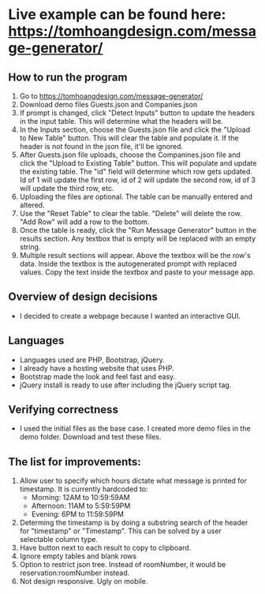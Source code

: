 # Live example can be found here: https://tomhoangdesign.com/message-generator/

## How to run the program
1. Go to https://tomhoangdesign.com/message-generator/
2. Download demo files Guests.json and Companies.json
3. If prompt is changed, click "Detect Inputs" button to update the headers in the input table. This will determine what the headers will be.
4. In the Inputs section, choose the Guests.json file and click the "Upload to New Table" button. This will clear the table and populate it. If the header is not found in the json file, it'll be ignored.
5. After Guests.json file uploads, choose the Companines.json file and click the "Upload to Existing Table" button. This will populate and update the existing table. The "id" field will determine which row gets updated. Id of 1 will update the first row, id of 2 will update the second row, id of 3 will update the third row, etc.
6. Uploading the files are optional. The table can be manually entered and altered.
7. Use the "Reset Table" to clear the table. "Delete" will delete the row. "Add Row" will add a row to the bottom.
8. Once the table is ready, click the "Run Message Generator" button in the results section. Any textbox that is empty will be replaced with an empty string.
9. Multiple result sections will appear. Above the textbox will be the row's data. Inside the textbox is the autogenerated prompt with replaced values. Copy the text inside the textbox and paste to your message app.

## Overview of design decisions
* I decided to create a webpage because I wanted an interactive GUI.

## Languages
* Languages used are PHP, Bootstrap, jQuery.
* I already have a hosting website that uses PHP.
* Bootstrap made the look and feel fast and easy.
* jQuery install is ready to use after including the jQuery script tag.

## Verifying correctness
* I used the initial files as the base case. I created more demo files in the demo folder. Download and test these files.

## The list for improvements:
1. Allow user to specify which hours dictate what message is printed for timestamp. It is currently hardcoded to:
   * Morning: 12AM to 10:59:59AM
   * Afternoon: 11AM to 5:59:59PM
   * Evening: 6PM to 11:59:59PM
2. Determing the timestamp is by doing a substring search of the header for "timestamp" or "Timestamp". This can be solved by a user selectable column type.
3. Have button next to each result to copy to clipboard.
4. Ignore empty tables and blank rows
5. Option to restrict json tree. Instead of roomNumber, it would be reservation:roomNumber instead.
6. Not design responsive. Ugly on mobile.



